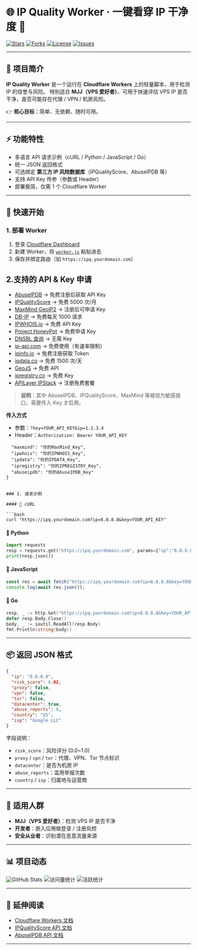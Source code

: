 # 🌐 IP Quality Worker · 一键看穿 IP 干净度 🚀

[![Stars](https://img.shields.io/github/stars/HEXUXIU/ip-quality-worker?style=flat-square)](https://github.com/HEXUXIU/ip-quality-worker/stargazers)
[![Forks](https://img.shields.io/github/forks/HEXUXIU/ip-quality-worker?style=flat-square)](https://github.com/HEXUXIU/ip-quality-worker/network/members)
[![License](https://img.shields.io/github/license/HEXUXIU/ip-quality-worker?style=flat-square)](./LICENSE)
[![Issues](https://img.shields.io/github/issues/HEXUXIU/ip-quality-worker?style=flat-square)](https://github.com/HEXUXIU/ip-quality-worker/issues)

---

## 📖 项目简介

**IP Quality Worker** 是一个运行在 **Cloudflare Workers** 上的轻量脚本，用于检测 IP 的信誉与风险。
特别适合 **MJJ（VPS 爱好者）**，可用于快速评估 VPS IP 是否干净，是否可能存在代理 / VPN / 机房风险。

👉 **核心目标**：简单、无依赖、随时可用。

---

## ⚡ 功能特性

* 多语言 API 请求示例（cURL / Python / JavaScript / Go）
* 统一 JSON 返回格式
* 可选绑定 **第三方 IP 风险数据库**（IPQualityScore、AbuseIPDB 等）
* 支持 API Key 传参（参数或 Header）
* 部署极简，仅需 1 个 Cloudflare Worker

---

## 🚀 快速开始

### 1. 部署 Worker

1. 登录 [Cloudflare Dashboard](https://dash.cloudflare.com/)
2. 新建 Worker，将 [`worker.js`](./worker.js) 粘贴进去
3. 保存并绑定路由（如 `https://ipq.yourdomain.com`）

## 2.支持的 API & Key 申请

* [AbuseIPDB](https://www.abuseipdb.com/) → 免费注册后获取 API Key
* [IPQualityScore](https://www.ipqualityscore.com/) → 免费 5000 次/月
* [MaxMind GeoIP2](https://www.maxmind.com/) → 注册后可申请 Key
* [DB-IP](https://db-ip.com/) → 免费每天 1000 请求
* [IPWHOIS.io](https://ipwhois.io/) → 免费 API Key
* [Project HoneyPot](https://www.projecthoneypot.org/) → 免费申请 Key
* [DNSBL 查询](https://www.spamhaus.org/lookup/) → 无需 Key
* [ip-api.com](http://ip-api.com/) → 免费使用（有速率限制）
* [ipinfo.io](https://ipinfo.io/) → 免费注册获取 Token
* [ipdata.co](https://ipdata.co/) → 免费 1500 次/天
* [GeoJS](https://www.geojs.io/) → 免费 API
* [ipregistry.co](https://ipregistry.co/) → 免费 Key
* [APILayer IPStack](https://ipstack.com/) → 注册免费套餐

> **说明**：其中 AbuseIPDB、IPQualityScore、MaxMind 等被视为敏感接口，需要传入 Key 才启用。


**传入方式**

* 参数：`?key=YOUR_API_KEY&ip=1.2.3.4`
* Header：`Authorization: Bearer YOUR_API_KEY`
```javascript{
  "maxmind": "你的MaxMind_Key",
  "ipwhois": "你的IPWHOIS_Key",
  "ipdata": "你的IPDATA_Key",
  "ipregistry": "你的IPREGISTRY_Key",
  "abuseipdb": "你的AbuseIPDB_Key"
}


### 3. 请求示例

#### 🔹 cURL

```bash
curl "https://ipq.yourdomain.com?ip=8.8.8.8&key=YOUR_API_KEY"
```

#### 🔹 Python

```python
import requests
resp = requests.get("https://ipq.yourdomain.com", params={"ip":"8.8.8.8","key":"YOUR_API_KEY"})
print(resp.json())
```

#### 🔹 JavaScript

```javascript
const res = await fetch("https://ipq.yourdomain.com?ip=8.8.8.8&key=YOUR_API_KEY");
console.log(await res.json());
```

#### 🔹 Go

```go
resp, _ := http.Get("https://ipq.yourdomain.com?ip=8.8.8.8&key=YOUR_API_KEY")
defer resp.Body.Close()
body, _ := ioutil.ReadAll(resp.Body)
fmt.Println(string(body))
```

---

## 📦 返回 JSON 格式

```json
{
  "ip": "8.8.8.8",
  "risk_score": 0.02,
  "proxy": false,
  "vpn": false,
  "tor": false,
  "datacenter": true,
  "abuse_reports": 0,
  "country": "US",
  "isp": "Google LLC"
}
```

字段说明：

* `risk_score`：风险评分 (0.0~1.0)
* `proxy` / `vpn` / `tor`：代理、VPN、Tor 节点标识
* `datacenter`：是否为机房 IP
* `abuse_reports`：滥用举报次数
* `country` / `isp`：归属地与运营商

---

## 👥 适用人群

* **MJJ（VPS 爱好者）**：检测 VPS IP 是否干净 
* **开发者**：嵌入应用做登录 / 注册风控
* **安全从业者**：识别潜在恶意流量来源

---

## 📊 项目动态

![GitHub Stats](https://github-readme-stats.vercel.app/api/pin/?username=HEXUXIU\&repo=ip-quality-worker\&show_owner=true)
![访问量统计](https://komarev.com/ghpvc/?username=HEXUXIU\&repo=ip-quality-worker\&style=flat-square)
![活跃统计](https://github-readme-activity-graph.vercel.app/graph?username=HEXUXIU\&theme=github)

---

## 🔗 延伸阅读

* [Cloudflare Workers 文档](https://developers.cloudflare.com/workers/)
* [IPQualityScore API 文档](https://www.ipqualityscore.com/documentation)
* [AbuseIPDB API 文档](https://docs.abuseipdb.com/)

---
